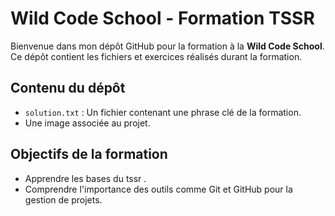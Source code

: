 # Wild Code School - Formation TSSR

Bienvenue dans mon dépôt GitHub pour la formation à la **Wild Code School**. Ce dépôt contient les fichiers et exercices réalisés durant la formation.

## Contenu du dépôt
- `solution.txt` : Un fichier contenant une phrase clé de la formation.
- Une image associée au projet.

## Objectifs de la formation
- Apprendre les bases du tssr .
- Comprendre l'importance des outils comme Git et GitHub pour la gestion de projets.


